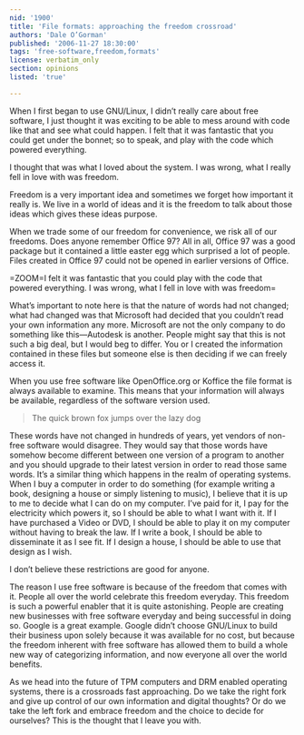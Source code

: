 ```yaml
---
nid: '1900'
title: 'File formats: approaching the freedom crossroad'
authors: 'Dale O’Gorman'
published: '2006-11-27 18:30:00'
tags: 'free-software,freedom,formats'
license: verbatim_only
section: opinions
listed: 'true'

---
```

When I first began to use GNU/Linux, I didn’t really care about free software, I just thought it was exciting to be able to mess around with code like that and see what could happen. I felt that it was fantastic that you could get under the bonnet; so to speak, and play with the code which powered everything.

I thought that was what I loved about the system. I was wrong, what I really fell in love with was freedom.

Freedom is a very important idea and sometimes we forget how important it really is. We live in a world of ideas and it is the freedom to talk about those ideas which gives these ideas purpose.

When we trade some of our freedom for convenience, we risk all of our freedoms. Does anyone remember Office 97? All in all, Office 97 was a good package but it contained a little easter egg which surprised a lot of people. Files created in Office 97 could not be opened in earlier versions of Office.


=ZOOM=I felt it was fantastic that you could play with the code that powered everything. I was wrong, what I fell in love with was freedom=

What’s important to note here is that the nature of words had not changed; what had changed was that Microsoft had decided that you couldn’t read your own information any more. Microsoft are not the only company to do something like this—Autodesk is another. People might say that this is not such a big deal, but I would beg to differ. You or I created the information contained in these files but someone else is then deciding if we can freely access it.

When you use free software like OpenOffice.org or Koffice the file format is always available to examine. This means that your information will always be available, regardless of the software version used.


>The quick brown fox jumps over the lazy dog

These words have not changed in hundreds of years, yet vendors of non-free software would disagree. They would say that those words have somehow become different between one version of a program to another and you should upgrade to their latest version in order to read those same words. It’s a similar thing which happens in the realm of operating systems. When I buy a computer in order to do something (for example writing a book, designing a house or simply listening to music), I believe that it is up to me to decide what I can do on my computer. I’ve paid for it, I pay for the electricity which powers it, so I should be able to what I want with it. If I have purchased a Video or DVD, I should be able to play it on my computer without having to break the law. If I write a book, I should be able to disseminate it as I see fit. If I design a house, I should be able to use that design as I wish.

I don’t believe these restrictions are good for anyone.

The reason I use free software is because of the freedom that comes with it. People all over the world celebrate this freedom everyday. This freedom is such a powerful enabler that it is quite astonishing. People are creating new businesses with free software everyday and being successful in doing so. Google is a great example. Google didn’t choose GNU/Linux to build their business upon solely because it was available for no cost, but because the freedom inherent with free software has allowed them to build a whole new way of categorizing information, and now everyone all over the world benefits.

As we head into the future of TPM computers and DRM enabled operating systems, there is a crossroads fast approaching. Do we take the right fork and give up control of our own information and digital thoughts? Or do we take the left fork and embrace freedom and the choice to decide for ourselves? This is the thought that I leave you with.

